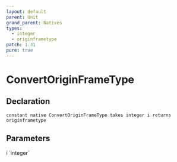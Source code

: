 ```yaml
---
layout: default
parent: Unit
grand_parent: Natives
types:
  - integer
  - originframetype
patch: 1.31
pure: true
---
```


# ConvertOriginFrameType

## Declaration

```
constant native ConvertOriginFrameType takes integer i returns originframetype
```

## Parameters
<dl>
  <dt>i `integer`</dt>
  <dd></dd>
</dl>